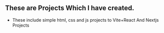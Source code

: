 ## These are Projects Which I have created. 
- These include simple html, css and js projects to Vite+React And Nextjs Projects
